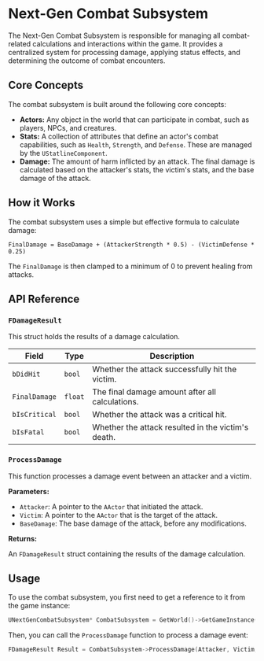 # Next-Gen Combat Subsystem

The Next-Gen Combat Subsystem is responsible for managing all combat-related calculations and interactions within the game. It provides a centralized system for processing damage, applying status effects, and determining the outcome of combat encounters.

## Core Concepts

The combat subsystem is built around the following core concepts:

*   **Actors:** Any object in the world that can participate in combat, such as players, NPCs, and creatures.
*   **Stats:** A collection of attributes that define an actor's combat capabilities, such as `Health`, `Strength`, and `Defense`. These are managed by the `UStatlineComponent`.
*   **Damage:** The amount of harm inflicted by an attack. The final damage is calculated based on the attacker's stats, the victim's stats, and the base damage of the attack.

## How it Works

The combat subsystem uses a simple but effective formula to calculate damage:

```
FinalDamage = BaseDamage + (AttackerStrength * 0.5) - (VictimDefense * 0.25)
```

The `FinalDamage` is then clamped to a minimum of 0 to prevent healing from attacks.

## API Reference

### `FDamageResult`

This struct holds the results of a damage calculation.

| Field         | Type    | Description                                         |
| ------------- | ------- | --------------------------------------------------- |
| `bDidHit`     | `bool`  | Whether the attack successfully hit the victim.     |
| `FinalDamage` | `float` | The final damage amount after all calculations.     |
| `bIsCritical` | `bool`  | Whether the attack was a critical hit.              |
| `bIsFatal`    | `bool`  | Whether the attack resulted in the victim's death. |

### `ProcessDamage`

This function processes a damage event between an attacker and a victim.

**Parameters:**

*   `Attacker`: A pointer to the `AActor` that initiated the attack.
*   `Victim`: A pointer to the `AActor` that is the target of the attack.
*   `BaseDamage`: The base damage of the attack, before any modifications.

**Returns:**

An `FDamageResult` struct containing the results of the damage calculation.

## Usage

To use the combat subsystem, you first need to get a reference to it from the game instance:

```cpp
UNextGenCombatSubsystem* CombatSubsystem = GetWorld()->GetGameInstance()->GetSubsystem<UNextGenCombatSubsystem>();
```

Then, you can call the `ProcessDamage` function to process a damage event:

```cpp
FDamageResult Result = CombatSubsystem->ProcessDamage(Attacker, Victim, 10.0f);